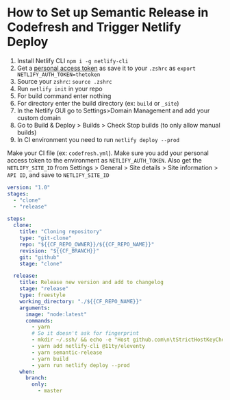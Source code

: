 # How to Set up Semantic Release in Codefresh and Trigger Netlify Deploy

1. Install Netlify CLI `npm i -g netlify-cli`
2. Get a [personal access token](https://app.netlify.com/user/applications/personal) as save it to your `.zshrc` as `export NETLIFY_AUTH_TOKEN=thetoken`
3. Source your `zshrc`: `source .zshrc`
4. Run `netlify init` in your repo
5. For build command enter nothing
6. For directory enter the build directory (ex: `build` or `_site`)
7. In the Netlify GUI go to Settings>Domain Management and add your custom domain
8. Go to Build & Deploy > Builds > Check Stop builds (to only allow manual builds)
9. In CI environment you need to run `netlify deploy --prod`

Make your CI file (ex: `codefresh.yml`). Make sure you add your personal access token to the environment as `NETLIFY_AUTH_TOKEN`. Also get the `NETLIFY_SITE_ID` from  Settings > General > Site details > Site information > `API ID`, and save to `NETLIFY_SITE_ID`

```yml
version: "1.0"
stages:
  - "clone"
  - "release"

steps:
  clone:
    title: "Cloning repository"
    type: "git-clone"
    repo: "${{CF_REPO_OWNER}}/${{CF_REPO_NAME}}"
    revision: "${{CF_BRANCH}}"
    git: "github"
    stage: "clone"

  release:
    title: Release new version and add to changelog
    stage: "release"
    type: freestyle
    working_directory: "./${{CF_REPO_NAME}}"
    arguments:
      image: "node:latest"
      commands:
        - yarn
        # So it doesn't ask for fingerprint
        - mkdir ~/.ssh/ && echo -e "Host github.com\n\tStrictHostKeyChecking no\n" > ~/.ssh/config
        - yarn add netlify-cli @11ty/eleventy
        - yarn semantic-release
        - yarn build
        - yarn run netlify deploy --prod
    when:
      branch:
        only:
          - master
```
